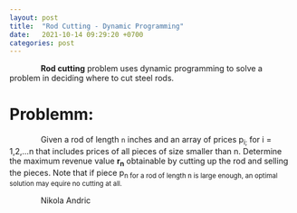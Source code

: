 ```yaml
---
layout: post
title:  "Rod Cutting - Dynamic Programming"
date:   2021-10-14 09:29:20 +0700
categories: post
---
```


 &nbsp;&nbsp;&nbsp;&nbsp;&nbsp;&nbsp;&nbsp;&nbsp;&nbsp;&nbsp;&nbsp;&nbsp;&nbsp;
 **Rod cutting** problem uses dynamic programming to solve a problem in deciding where to cut steel rods. 


 # Problemm:

 &nbsp;&nbsp;&nbsp;&nbsp;&nbsp;&nbsp;&nbsp;&nbsp;&nbsp;&nbsp;&nbsp;&nbsp;&nbsp;
 Given a rod of length `n` inches and an array of prices p<sub>i;</sub> for i = 1,2,...n that includes prices of all pieces of size smaller than n. Determine the maximum revenue value **r<sub>n</sub>** obtainable by cutting up the rod and selling the pieces. Note that if piece p<sub>n for a rod of length n is large enough, an optimal   solution may equire no cutting at all.
 
 
 
<!-- https://sites.psu.edu/symbolcodes/codehtml/#math LINK FOR SYMBOLS IN EQUATIONS -->
<!-- h<sub>&theta;</sub>(x) = &theta;<sub>o</sub> x + &theta;<sub>1</sub>x -->
 
 &nbsp;&nbsp;&nbsp;&nbsp;&nbsp;&nbsp;&nbsp;&nbsp;&nbsp;&nbsp;&nbsp;&nbsp;&nbsp;
 Nikola Andric

 
